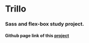 # Trillo

### Sass and flex-box study project.

#### Github page link of this [project](https://yuriandev.github.io/Trillo)

